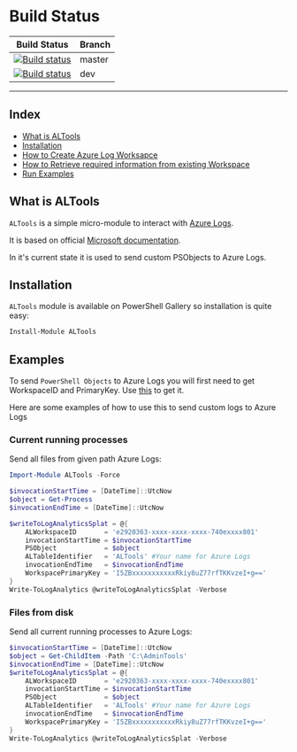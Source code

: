 # Build Status

|Build Status|Branch|
|---|---|
|[![Build status](https://ci.appveyor.com/api/projects/status/6a46jkfnc6f0svmd?svg=true)](https://ci.appveyor.com/project/mczerniawski/pchecksad)|master|
|[![Build status](https://ci.appveyor.com/api/projects/status/6a46jkfnc6f0svmd/branch/master?svg=true)](https://ci.appveyor.com/project/mczerniawski/pchecksad/branch/dev)|dev|

---

## Index
<!-- TOC -->
- [What is ALTools](#What-is-pChecksAD)
- [Installation](#Installation)
- [How to Create Azure Log Worksapce](https://github.com/mczerniawski/ALTools/blob/master/docs/Create-AzureLog-Workspace.md)
- [How to Retrieve required information from existing Workspace](https://github.com/mczerniawski/ALTools/blob/master/docs/Get-WorkspaceID-PrimaryKey.md)
- [Run Examples](#Examples)
<!-- /TOC -->

## What is ALTools

`ALTools` is a simple micro-module to interact with [Azure Logs](https://docs.microsoft.com/en-us/azure/azure-monitor/platform/data-platform-logs).

It is based on official [Microsoft documentation](https://docs.microsoft.com/en-us/azure/azure-monitor/platform/data-collector-api).

In it's current state it is used to send custom PSObjects to Azure Logs.

## Installation

`ALTools` module is available on PowerShell Gallery so installation is quite easy:

```powershell
Install-Module ALTools
```

## Examples

To send `PowerShell Objects` to Azure Logs you will first need to get WorkspaceID and PrimaryKey. Use [this](https://github.com/mczerniawski/ALTools/blob/master/docs/Get-WorkspaceID-PrimaryKey.md) to get it.

Here are some examples of how to use this to send custom logs to Azure Logs

### Current running processes

Send all files from given path Azure Logs:

```powershell
Import-Module ALTools -Force

$invocationStartTime = [DateTime]::UtcNow
$object = Get-Process
$invocationEndTime = [DateTime]::UtcNow

$writeToLogAnalyticsSplat = @{
    ALWorkspaceID       = 'e2920363-xxxx-xxxx-xxxx-740exxxx801'
    invocationStartTime = $invocationStartTime
    PSObject            = $object
    ALTableIdentifier   = 'ALTools' #Your name for Azure Logs
    invocationEndTime   = $invocationEndTime
    WorkspacePrimaryKey = 'I5ZBxxxxxxxxxxxRkiy8uZ77rfTKKvzeI+g=='
}
Write-ToLogAnalytics @writeToLogAnalyticsSplat -Verbose
```

### Files from disk

Send all current running processes to Azure Logs:

```powershell
$invocationStartTime = [DateTime]::UtcNow
$object = Get-ChildItem -Path 'C:\AdminTools'
$invocationEndTime = [DateTime]::UtcNow
$writeToLogAnalyticsSplat = @{
    ALWorkspaceID       = 'e2920363-xxxx-xxxx-xxxx-740exxxx801'
    invocationStartTime = $invocationStartTime
    PSObject            = $object
    ALTableIdentifier   = 'ALTools' #Your name for Azure Logs
    invocationEndTime   = $invocationEndTime
    WorkspacePrimaryKey = 'I5ZBxxxxxxxxxxxRkiy8uZ77rfTKKvzeI+g=='
}
Write-ToLogAnalytics @writeToLogAnalyticsSplat -Verbose
```
